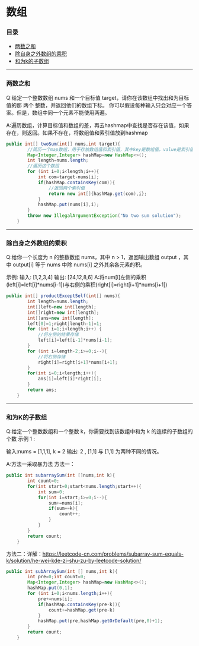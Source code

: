 # 数组

### 目录

* [两数之和](#两数之和)
* [除自身之外数组的乘积](#除自身之外的数组乘积)
* [和为k的子数组](#和为k的子数组)
---
### 两数之和
Q:给定一个整数数组 nums 和一个目标值 target，请你在该数组中找出和为目标值的那 两个 整数，并返回他们的数组下标。
你可以假设每种输入只会对应一个答案。但是，数组中同一个元素不能使用两遍。

A:遍历数组，计算目标值和数组的差，再去hashmap中查找是否存在该值，如果存在，则返回。如果不存在，将数组值和索引值放到hashmap
```java
public int[] twoSum(int[] nums,int target){
        //简历一个map数组，用于存放数组值和索引值，其中key是数组值，value是索引值
        Map<Integer,Integer> hashMap=new HashMap<>();
        int length=nums.length;
        //遍历这个数组
        for (int i=0;i<length;i++){
            int com=target-nums[i];
            if(hashMap.containsKey(com)){
                //返回两个索引值
                return new int[]{hashMap.get(com),i};
            }
            hashMap.put(nums[i],i);
        }
        throw new IllegalArgumentException("No two sum solution");
    }
```
---

### 除自身之外数组的乘积
Q:给你一个长度为 n 的整数数组 nums，其中 n > 1，返回输出数组 output ，其中 output[i] 等于 nums 中除 nums[i] 之外其余各元素的积。

示例:
输入: [1,2,3,4]
输出: [24,12,8,6]
A:将num[i]左侧的乘积(left[i]=left[i]*nums[i-1])与右侧的乘积(right[i]=right[i+1]*nums[i+1])
```java
public int[] productExceptSelf(int[] nums){
        int length=nums.length;
        int[]left=new int[length];
        int[]right=new int[length];
        int[]ans=new int[length];
        left[0]=1;right[length-1]=1;
        for (int i=1;i<length;i++) {
            //将左侧的结果存储
            left[i]=left[i-1]*nums[i-1];
        }
        for (int i=length-2;i>=0;i--){
            //将右侧存储
            right[i]=right[i+1]*nums[i+1];
        }
        for(int i=0;i<length;i++){
            ans[i]=left[i]*right[i];
        }
        return ans;
    }
```
---
### 和为K的子数组
Q:给定一个整数数组和一个整数 k，你需要找到该数组中和为 k 的连续的子数组的个数
示例 1 :

输入:nums = [1,1,1], k = 2
输出: 2 , [1,1] 与 [1,1] 为两种不同的情况。

A:方法一采取暴力法
方法一：
```java
public int subarraySum(int []nums,int k){
        int count=0;
        for(int start=0;start<nums.length;start++){
            int sum=0;
            for(int i=start;i>=0;i--){
                sum+=nums[i];
                if(sum==k){
                    count++;
                }
            }
        }
        return count;
    }
```
方法二：详解：https://leetcode-cn.com/problems/subarray-sum-equals-k/solution/he-wei-kde-zi-shu-zu-by-leetcode-solution/
```java
public int subArraySum(int [] nums,int k){
        int pre=0;int count=0;
        Map<Integer,Integer> hashMap=new HashMap<>();
        hashMap.put(0,1);
        for (int i=0;i<nums.length;i++){
            pre+=nums[i];
            if(hashMap.containsKey(pre-k)){
                count+=hashMap.get(pre-k)
            }
            hashMap.put(pre,hashMap.getOrDefault(pre,0)+1);
        }
        return count;
    }
```
